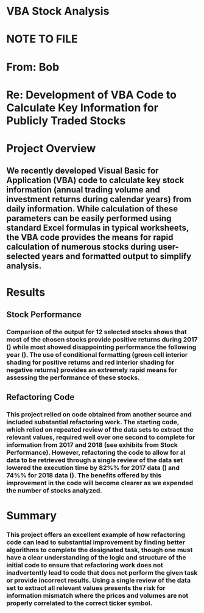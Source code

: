 # VBA Stock Analysis

# NOTE TO FILE

# From: Bob
# Re: Development of VBA Code to Calculate Key Information for Publicly Traded Stocks

# Project Overview
## We recently developed Visual Basic for Application (VBA) code to calculate key stock information (annual trading volume and investment returns during calendar years) from daily information. While calculation of these parameters can be easily performed using standard Excel formulas in typical worksheets, the VBA code provides the means for rapid calculation of numerous stocks during user-selected years and formatted output to simplify analysis.

# Results
## Stock Performance
### Comparison of the output for 12 selected stocks shows that most of the chosen stocks provide positive returns during 2017 () while most showed disappointing performance the following year (). The use of conditional formatting (green cell interior shading for positive returns and red interior shading for negative returns) provides an extremely rapid means for assessing the performance of these stocks.

## Refactoring Code
### This project relied on code obtained from another source and included substantial refactoring work. The starting code, which relied on repeated review of the data sets to extract the relevant values, required well over one second to complete for information from 2017 and 2018 (see exhibits from Stock Performance). However, refactoring the code to allow for al data to be retrieved through a single review of the data set lowered the execution time by 82%% for 2017 data () and 74%% for 2018 data (). The benefits offered by this improvement in the code will become clearer as we expended the number of stocks analyzed.

# Summary
### This project offers an excellent example of how refactoring code can lead to substantial improvement by finding better algorithms to complete the designated task, though one must have a clear understanding of the logic and structure of the initial code to ensure that refactoring work does not inadvertently lead to code that does not perform the given task or provide incorrect results. Using a single review of the data set to extract all relevant values presents the risk for information mismatch where the prices and volumes are not properly correlated to the correct ticker symbol.


